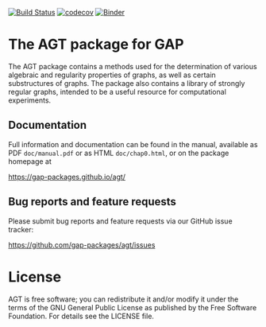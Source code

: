 [![Build Status](https://travis-ci.org/gap-packages/agt.svg?branch=master)](https://travis-ci.org/gap-packages/agt)
[![codecov](https://codecov.io/gh/gap-packages/agt/branch/master/graph/badge.svg)](https://codecov.io/gh/gap-packages/agt)
[![Binder](https://mybinder.org/badge.svg)](https://mybinder.org/v2/gh/gap-packages/agt/master)

# The AGT package for GAP

The AGT package contains a methods used for the determination of  various 
algebraic and regularity properties of graphs, as well as certain substructures 
of graphs. The package also contains a library of strongly regular graphs,
intended to be a useful resource for computational experiments. 
  

## Documentation

Full information and documentation can be found in the manual, available
as PDF `doc/manual.pdf` or as HTML `doc/chap0.html`, or on the package
homepage at

  <https://gap-packages.github.io/agt/>


## Bug reports and feature requests

Please submit bug reports and feature requests via our GitHub issue tracker:

  <https://github.com/gap-packages/agt/issues>


# License

AGT is free software; you can redistribute it and/or modify
it under the terms of the GNU General Public License as published by the
Free Software Foundation. For details see the LICENSE file.

